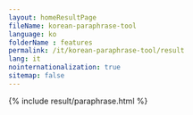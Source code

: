 ```yaml
---
layout: homeResultPage
fileName: korean-paraphrase-tool
language: ko
folderName : features
permalink: /it/korean-paraphrase-tool/result
lang: it
nointernationalization: true
sitemap: false
---
```

{% include result/paraphrase.html %}

<script src="/js/result/paraprashing.js" data-foldername="{{page.folderName}}" data-lang="{{page.lang}}"></script>